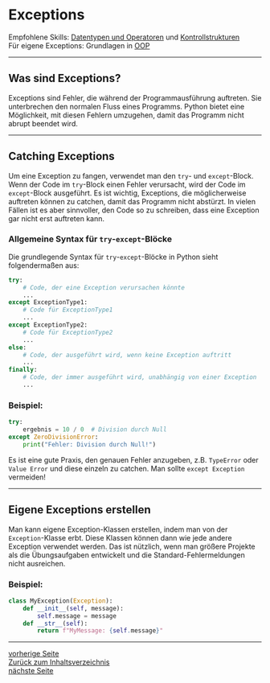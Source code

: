 # Exceptions

Empfohlene Skills: [Datentypen und Operatoren](01_datentypen_operationen.md) und [Kontrollstrukturen](02_kontrollstrukturen.md)  
Für eigene Exceptions: Grundlagen in [OOP](16_oop.md)

---

## Was sind Exceptions?

Exceptions sind Fehler, die während der Programmausführung auftreten. Sie unterbrechen den normalen Fluss eines Programms. 
Python bietet eine Möglichkeit, mit diesen Fehlern umzugehen, damit das Programm nicht abrupt beendet wird.

---

## Catching Exceptions

Um eine Exception zu fangen, verwendet man den `try`- und `except`-Block. Wenn der Code im `try`-Block einen Fehler verursacht, 
wird der Code im `except`-Block ausgeführt. Es ist wichtig, Exceptions, die möglicherweise auftreten können zu catchen, damit
das Programm nicht abstürzt. In vielen Fällen ist es aber sinnvoller, den Code so zu schreiben, dass eine Exception gar nicht
erst auftreten kann.

### Allgemeine Syntax für `try`-`except`-Blöcke

Die grundlegende Syntax für `try`-`except`-Blöcke in Python sieht folgendermaßen aus:

```python
try:
    # Code, der eine Exception verursachen könnte
    ...
except ExceptionType1:
    # Code für ExceptionType1
    ...
except ExceptionType2:
    # Code für ExceptionType2
    ...
else:
    # Code, der ausgeführt wird, wenn keine Exception auftritt
    ...
finally:
    # Code, der immer ausgeführt wird, unabhängig von einer Exception
    ...
```

### Beispiel:

```python
try:
    ergebnis = 10 / 0  # Division durch Null
except ZeroDivisionError:
    print("Fehler: Division durch Null!")
```

Es ist eine gute Praxis, den genauen Fehler anzugeben, z.B. `TypeError` oder `Value Error` und diese einzeln zu catchen.
Man sollte `except Exception` vermeiden!

---

## Eigene Exceptions erstellen

Man kann eigene Exception-Klassen erstellen, indem man von der `Exception`-Klasse erbt. Diese Klassen können dann wie 
jede andere Exception verwendet werden. Das ist nützlich, wenn man größere Projekte als die Übungsaufgaben entwickelt und
die Standard-Fehlermeldungen nicht ausreichen.

### Beispiel:

```python
class MyException(Exception):
    def __init__(self, message):
        self.message = message
    def __str__(self):
        return f"MyMessage: {self.message}"
```

---

[vorherige Seite](18_fortgeschrittene_oop.md)  
[Zurück zum Inhaltsverzeichnis](00_inhaltsverzeichnis.md)  
[nächste Seite](20_typehints.md)